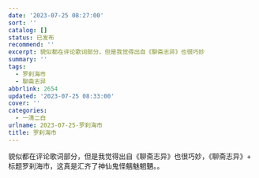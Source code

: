 ```yaml
---
date: '2023-07-25 08:27:00'
sort: ''
catalog: []
status: 已发布
recommend: ''
excerpt: 貌似都在评论歌词部分，但是我觉得出自《聊斋志异》也很巧妙
summary: ''
tags:
  - 罗刹海市
  - 聊斋志异
abbrlink: 2654
updated: '2023-07-25 08:33:00'
cover: ''
categories:
  - 一清二白
urlname: 2023-07-25-罗刹海市
title: 罗刹海市
---
```


貌似都在评论歌词部分，但是我觉得出自《聊斋志异》也很巧妙，《聊斋志异》+ 标题罗刹海市，这真是汇齐了神仙鬼怪魑魅魍魉。。

